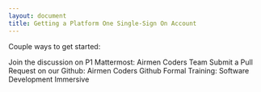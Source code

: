 ```yaml
---
layout: document
title: Getting a Platform One Single-Sign On Account
---
```




Couple ways to get started:

Join the discussion on P1 Mattermost: Airmen Coders Team
Submit a Pull Request on our Github: Airmen Coders Github
Formal Training: Software Development Immersive